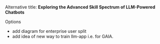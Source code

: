 Alternative title: **Exploring the Advanced Skill Spectrum of LLM-Powered Chatbots**

Options
- add diagram for enterprise user split
- add idea of new way to train llm-app i.e. for GAIA. 